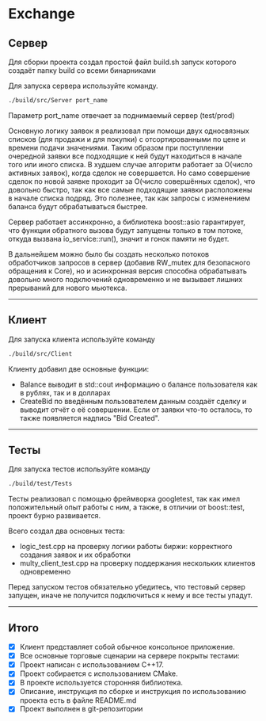 # Exchange

## Сервер

Для сборки проекта создал простой файл build.sh запуск которого создаёт папку build со всеми бинарниками

Для запуска сервера используйте команду.

```bash
./build/src/Server port_name
```

Параметр port_name отвечает за поднимаемый сервер (test/prod)


Основную логику заявок я реализовал при помощи двух односвязных списков (для продажи и для покупки) с отсортированными по цене и времени подачи значениями. Таким образом при поступлении очередной заявки все подходящие к ней будут находиться в начале того или иного списка. В худшем случае алгоритм работает за O(число активных заявок), когда сделок не совершается. Но само совершение сделок по новой заявке проходит за О(число совершённых сделок), что довольно быстро, так как все самые подходящие заявки расположены в начале списка подряд. Это полезнее, так как запросы с изменением баланса будут обрабатываться быстрее.


Сервер работает ассинхронно, а библиотека boost::asio гарантирует, что функции обратного вызова будут запущены только в том потоке, откуда вызвана io_service::run(), значит и гонок памяти не будет.


В дальнейшем можно было бы создать несколько потоков обработчиков запросов в сервер (добавив RW_mutex для безопасного обращения к Core), но и асинхронная версия способна обрабатывать довольно много подключений одновременно и не вызывает лишних прерываний для нового мьютекса.


---

## Клиент

Для запуска клиента используйте команду

```bash
./build/src/Client
```

Клиенту добавил две основные функции:
- Balance выводит в std::cout информацию о балансе пользователя как в рублях, так и в долларах
- CreateBid по введённым пользователем данным создаёт сделку и выводит отчёт о её совершении. Если от заявки что-то осталось, то также появляется надпись "Bid Created".


---

## Тесты

Для запуска тестов используйте команду

```bash
./build/test/Tests
```


Тесты реализовал с помощью фреймворка googletest, так как имел положительный опыт работы с ним, а также, в отличии от boost::test, проект бурно развивается.


Всего создал два основных теста:
- logic_test.cpp на проверку логики работы биржи: корректного создания заявок и их обработки
- multy_client_test.cpp на проверку поддержания нескольких клиентов одновременно


Перед запуском тестов обязательно убедитесь, что тестовый сервер запущен, иначе не получится подключиться к нему и все тесты упадут.


---

## Итого


- [x] Клиент представляет собой обычное консольное приложение.
- [x] Все основные торговые сценарии на сервере покрыты тестами:
- [x] Проект написан с использованием C++17.
- [x] Проект собирается с использованием CMake.
- [x] В проекте используется сторонняя библиотека.
- [x] Описание, инструкция по сборке и инструкция по использованию проекта есть в файле README.md
- [x] Проект выполнен в git-репозитории
